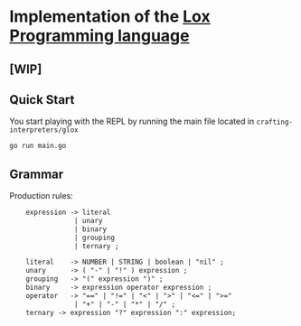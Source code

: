 # Implementation of the [Lox Programming language](https://craftinginterpreters.com/the-lox-language.html)

[WIP]
---

## Quick Start
You start playing with the REPL by running the main file located in `crafting-interpreters/glox`
```sh
go run main.go
```

## Grammar

Production rules:

```txt
    expression -> literal
                | unary
                | binary
                | grouping
                | ternary ;

    literal    -> NUMBER | STRING | boolean | "nil" ;
    unary      -> ( "-" | "!" ) expression ;
    grouping   -> "(" expression ")" ;
    binary     -> expression operator expression ;
    operator   -> "==" | "!=" | "<" | ">" | "<=" | ">="
                | "+" | "-" | "*" | "/" ;
    ternary -> expression "?" expression ":" expression;
```
